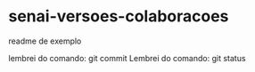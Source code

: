 # senai-versoes-colaboracoes

readme de exemplo


lembrei do comando: git commit
Lembrei do comando: git status

